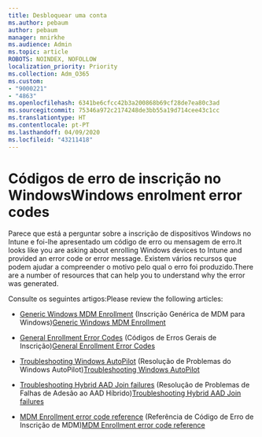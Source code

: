```yaml
---
title: Desbloquear uma conta
ms.author: pebaum
author: pebaum
manager: mnirkhe
ms.audience: Admin
ms.topic: article
ROBOTS: NOINDEX, NOFOLLOW
localization_priority: Priority
ms.collection: Adm_O365
ms.custom:
- "9000221"
- "4863"
ms.openlocfilehash: 6341be6cfcc42b3a200868b69cf28de7ea80c3ad
ms.sourcegitcommit: 75346a972c2174248de3bb55a19d714cee43c1cc
ms.translationtype: HT
ms.contentlocale: pt-PT
ms.lasthandoff: 04/09/2020
ms.locfileid: "43211418"
---
```

# <a name="windows-enrolment-error-codes"></a><span data-ttu-id="666d6-102">Códigos de erro de inscrição no Windows</span><span class="sxs-lookup"><span data-stu-id="666d6-102">Windows enrolment error codes</span></span>

<span data-ttu-id="666d6-103">Parece que está a perguntar sobre a inscrição de dispositivos Windows no Intune e foi-lhe apresentado um código de erro ou mensagem de erro.</span><span class="sxs-lookup"><span data-stu-id="666d6-103">It looks like you are asking about enrolling Windows devices to Intune and provided an error code or error message.</span></span> <span data-ttu-id="666d6-104">Existem vários recursos que podem ajudar a compreender o motivo pelo qual o erro foi produzido.</span><span class="sxs-lookup"><span data-stu-id="666d6-104">There are a number of resources that can help you to understand why the error was generated.</span></span>
 
<span data-ttu-id="666d6-105">Consulte os seguintes artigos:</span><span class="sxs-lookup"><span data-stu-id="666d6-105">Please review the following articles:</span></span>

- <span data-ttu-id="666d6-106">[Generic Windows MDM Enrollment](https://docs.microsoft.com/mem/intune/enrollment/troubleshoot-windows-enrollment-errors) (Inscrição Genérica de MDM para Windows)</span><span class="sxs-lookup"><span data-stu-id="666d6-106">[Generic Windows MDM Enrollment](https://docs.microsoft.com/mem/intune/enrollment/troubleshoot-windows-enrollment-errors)</span></span>

- <span data-ttu-id="666d6-107">[General Enrollment Error Codes](https://docs.microsoft.com/mem/intune/enrollment/troubleshoot-device-enrollment-in-intune#general-enrollment-error-codes) (Códigos de Erros Gerais de Inscrição)</span><span class="sxs-lookup"><span data-stu-id="666d6-107">[General Enrollment Error Codes](https://docs.microsoft.com/mem/intune/enrollment/troubleshoot-device-enrollment-in-intune#general-enrollment-error-codes)</span></span>

- <span data-ttu-id="666d6-108">[Troubleshooting Windows AutoPilot](https://docs.microsoft.com/windows/deployment/windows-autopilot/troubleshooting) (Resolução de Problemas do Windows AutoPilot)</span><span class="sxs-lookup"><span data-stu-id="666d6-108">[Troubleshooting Windows AutoPilot](https://docs.microsoft.com/windows/deployment/windows-autopilot/troubleshooting)</span></span>

- <span data-ttu-id="666d6-109">[Troubleshooting Hybrid AAD Join failures](https://docs.microsoft.com/azure/active-directory/devices/troubleshoot-hybrid-join-windows-current) (Resolução de Problemas de Falhas de Adesão ao AAD Híbrido)</span><span class="sxs-lookup"><span data-stu-id="666d6-109">[Troubleshooting Hybrid AAD Join failures](https://docs.microsoft.com/azure/active-directory/devices/troubleshoot-hybrid-join-windows-current)</span></span>

- <span data-ttu-id="666d6-110">[MDM Enrollment error code reference](https://docs.microsoft.com/windows/win32/mdmreg/mdm-registration-constants) (Referência de Código de Erro de Inscrição de MDM)</span><span class="sxs-lookup"><span data-stu-id="666d6-110">[MDM Enrollment error code reference](https://docs.microsoft.com/windows/win32/mdmreg/mdm-registration-constants)</span></span>
